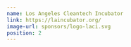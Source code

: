 ```yaml
---
name: Los Angeles Cleantech Incubator
link: https://laincubator.org/
image-url: sponsors/logo-laci.svg
position: 2
---
```

